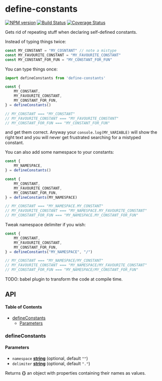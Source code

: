 # define-constants

[![NPM version](https://img.shields.io/npm/v/define-constants.svg?style=flat-square)](https://npmjs.org/package/define-constants)
[![Build Status](https://img.shields.io/travis/vadzim/define-constants/master.svg?style=flat-square)](https://travis-ci.org/vadzim/define-constants)
[![Coverage Status](https://img.shields.io/codecov/c/github/vadzim/define-constants/master.svg?style=flat-square)](https://codecov.io/gh/vadzim/define-constants/branch/master)

Gets rid of repeating stuff when declaring self-defined constants.

Instead of typing things twice:

```javascript
const MY_CONSTANT = "MY_COSNTANT" // note a mistype
const MY_FAVOURITE_CONSTANT = "MY_FAVOURITE_CONSTANT"
const MY_CONSTANT_FOR_FUN = "MY_CONSTANT_FOR_FUN"
```

You can type things once:

```javascript
import defineConstants from 'define-constants'

const {
	MY_CONSTANT,
	MY_FAVOURITE_CONSTANT,
	MY_CONSTANT_FOR_FUN,
} = defineConstants()

// MY_CONSTANT === "MY_CONSTANT"
// MY_FAVOURITE_CONSTANT === "MY_FAVOURITE_CONSTANT"
// MY_CONSTANT_FOR_FUN === "MY_CONSTANT_FOR_FUN"
```

and get them correct.
Anyway your `console.log(MY_VARIABLE)` will show the right text and you will never get frustrated searching for a mistyped constant.

You can also add some namespace to your constants:

```javascript
const {
	MY_NAMESPACE,
} = defineConstants()

const {
	MY_CONSTANT,
	MY_FAVOURITE_CONSTANT,
	MY_CONSTANT_FOR_FUN,
} = defineConstants(MY_NAMESPACE)

// MY_CONSTANT === "MY_NAMESPACE.MY_CONSTANT"
// MY_FAVOURITE_CONSTANT === "MY_NAMESPACE.MY_FAVOURITE_CONSTANT"
// MY_CONSTANT_FOR_FUN === "MY_NAMESPACE.MY_CONSTANT_FOR_FUN"
```

Tweak namespace delimiter if you wish:

```javascript
const {
	MY_CONSTANT,
	MY_FAVOURITE_CONSTANT,
	MY_CONSTANT_FOR_FUN,
} = defineConstants("MY_NAMESPACE", "/")

// MY_CONSTANT === "MY_NAMESPACE/MY_CONSTANT"
// MY_FAVOURITE_CONSTANT === "MY_NAMESPACE/MY_FAVOURITE_CONSTANT"
// MY_CONSTANT_FOR_FUN === "MY_NAMESPACE/MY_CONSTANT_FOR_FUN"
```

TODO: babel plugin to transform the code at compile time.

## API

<!-- Generated by documentation.js. Update this documentation by updating the source code. -->

#### Table of Contents

-   [defineConstants](#defineconstants)
    -   [Parameters](#parameters)

### defineConstants

#### Parameters

-   `namespace` **[string](https://developer.mozilla.org/docs/Web/JavaScript/Reference/Global_Objects/String)**  (optional, default `""`)
-   `delimiter` **[string](https://developer.mozilla.org/docs/Web/JavaScript/Reference/Global_Objects/String)**  (optional, default `"."`)

Returns **{}** an object with properties containing their names as values.
